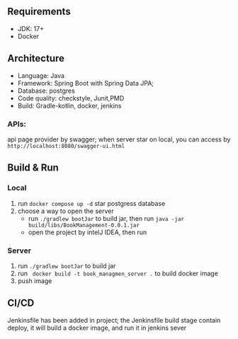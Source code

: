 
## Requirements
 - JDK: 17+
 - Docker

## Architecture
- Language: Java
- Framework: Spring Boot with Spring Data JPA; 
- Database: postgres
- Code quality: checkstyle, Junit,PMD
- Build: Gradle-kotlin, docker, jenkins

### APIs:
api page provider by swagger; when server star on local, you can access by `http://localhost:8080/swagger-ui.html`


## Build & Run
### Local
1. run `docker compose up -d` star postgress database
2. choose a way to open the server 
   - run `./gradlew bootJar` to build jar, then run `java -jar build/libs/BookManagement-0.0.1.jar`
   - open the project by intelJ IDEA, then run

### Server
1. run `./gradlew bootJar` to build jar
2. run ` docker build -t book_managmen_server .` to build docker image
3. push image 

## CI/CD 
Jenkinsfile has been added in project; the Jenkinsfile build stage contain deploy, it will build a docker image, and run it in jenkins sever